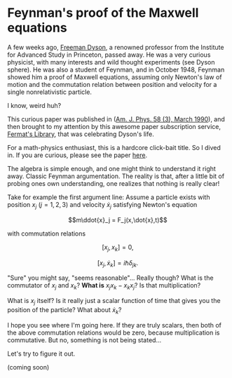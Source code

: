 # Feynman's proof of the Maxwell equations

A few weeks ago, [Freeman Dyson](https://en.wikipedia.org/wiki/Freeman_Dyson), a renowned professor from the Institute for Advanced Study in Princeton, passed away. He was a very curious physicist, with many interests and wild thought experiments (see Dyson sphere). He was also a student of Feynman, and in October 1948, Feynman showed him a proof of Maxwell equations, assuming only Newton's law of motion and the commutation relation between position and velocity for a single nonrelativistic particle.

I know, weird huh?

This curious paper was published in ([Am. J. Phys. 58 (3), March 1990](https://aapt.scitation.org/doi/10.1119/1.16188)), and then brought to my attention by this awesome paper subscription service, [Fermat's Library](https://fermatslibrary.com/), that was celebrating Dyson's life.

For a math-physics enthusiast, this is a hardcore click-bait title. So I dived in. If you are curious, please see the paper [here](https://fermatslibrary.com/s/feynmans-proof-of-the-maxwell-equations).   

The algebra is simple enough, and one might think to understand it right away. Classic Feynman argumentation. The reality is that, after a little bit of probing ones own understanding, one realizes that nothing is really clear!

Take for example the first argument line:
Assume a particle exists with position $x_j\ (j=1,2,3)$ and velocity $\dot{x}_j$ satisfying Newton's equation

$$m\ddot{x}_j = F_j(x,\dot{x},t)$$

with commutation relations

$$[x_j, x_k] = 0,$$

$$[x_j, \dot{x}_k] = i\hbar \delta_{jk}.$$

"Sure" you might say, "seems reasonable"... Really though?
What is the commutator of $x_j$ and $x_k$? **What is** $x_jx_k - x_kx_j$? Is that multiplication?

What is $x_j$ itself? Is it really just a scalar function of time that gives you the position of the particle? What about $\dot{x}_k$?

I hope you see where I'm going here. If they are truly scalars, then both of the above commutation relations would be zero, because multiplication is commutative. But no, something is not being stated...

Let's try to figure it out.

(coming soon)
